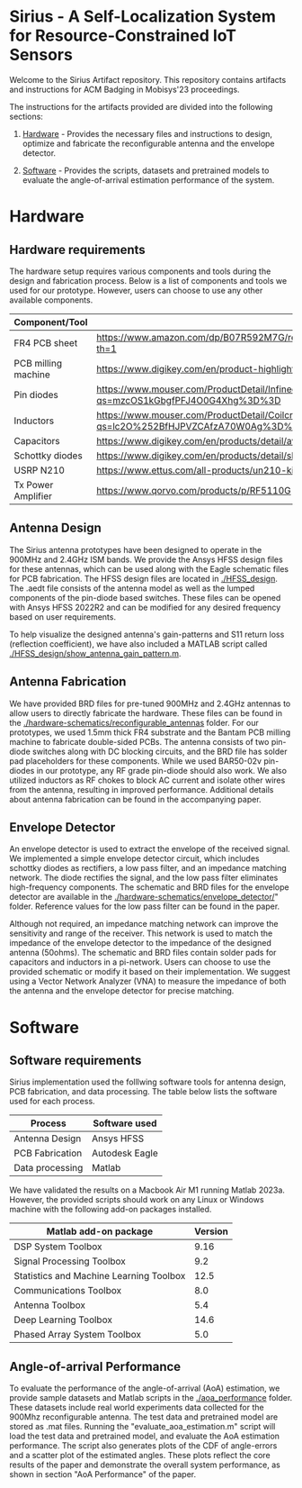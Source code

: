 Sirius - A Self-Localization System for Resource-Constrained IoT Sensors
====

Welcome to the Sirius Artifact repository. This repository contains artifacts and instructions for ACM Badging in Mobisys'23 proceedings.

The instructions for the artifacts provided are divided into the following sections:

1. [Hardware](#hardware) - Provides the necessary files and instructions to design, optimize and fabricate the reconfigurable antenna and the envelope detector.

2. [Software](#software) - Provides the scripts, datasets and pretrained models to evaluate the angle-of-arrival estimation performance of the system.

# Hardware

## Hardware requirements

The hardware setup requires various components and tools during the design and fabrication process. Below is a list of components and tools we used for our prototype. However, users can choose to use any other available components.

| Component/Tool  | Link |
| ------------- | ------------- |
| FR4 PCB sheet  | https://www.amazon.com/dp/B07R592M7G/ref=cm_sw_em_r_mt_dp_64GBDSG48XJH234KXX3A?th=1  |
| PCB milling machine  | https://www.digikey.com/en/product-highlight/b/bantam-tools/desktop-pcb-milling-machine  |
| Pin diodes  | https://www.mouser.com/ProductDetail/Infineon-Technologies/BAR-50-02V-H6327?qs=mzcOS1kGbgfPFJ4O0G4Xhg%3D%3D  |
| Inductors  | https://www.mouser.com/ProductDetail/Coilcraft/C403-2/?qs=lc2O%252BfHJPVZCAfzA70W0Ag%3D%3D  |
| Capacitors  | https://www.digikey.com/en/products/detail/avx-corporation/ACCU-P0805KITL2/724571  |
| Schottky diodes | https://www.digikey.com/en/products/detail/skyworks-solutions-inc/SMS7630-079LF/2052135 |
| USRP N210 | https://www.ettus.com/all-products/un210-kit/ |
| Tx Power Amplifier | https://www.qorvo.com/products/p/RF5110G |

## Antenna Design 

The Sirius antenna prototypes have been designed to operate in the 900MHz and 2.4GHz ISM bands. We provide the Ansys HFSS design files for these antennas, which can be used along with the Eagle schematic files for PCB fabrication. The HFSS design files are located in [./HFSS_design](./HFSS_design). The .aedt file consists of the antenna model as well as the lumped components of the pin-diode based switches. These files can be opened with Ansys HFSS 2022R2 and can be modified for any desired frequency based on user requirements.

To help visualize the designed antenna's gain-patterns and S11 return loss (reflection coefficient), we have also included a MATLAB script called [./HFSS_design/show_antenna_gain_pattern.m](./HFSS_design/show_antenna_gain_pattern.m).

## Antenna Fabrication

We have provided BRD files for pre-tuned 900MHz and 2.4GHz antennas to allow users to directly fabricate the hardware. These files can be found in the [./hardware-schematics/reconfigurable_antennas](./hardware-schematics/reconfigurable_antennas) folder. For our prototypes, we used 1.5mm thick FR4 substrate and the Bantam PCB milling machine to fabricate double-sided PCBs. The antenna consists of two pin-diode switches along with DC blocking circuits, and the BRD file has solder pad placeholders for these components. While we used BAR50-02v pin-diodes in our prototype, any RF grade pin-diode should also work. We also utilized inductors as RF chokes to block AC current and isolate other wires from the antenna, resulting in improved performance. Additional details about antenna fabrication can be found in the accompanying paper.

## Envelope Detector

An envelope detector is used to extract the envelope of the received signal. We implemented a simple envelope detector circuit, which includes schottky diodes as rectifiers, a low pass filter, and an impedance matching network. The diode rectifies the signal, and the low pass filter eliminates high-frequency components. The schematic and BRD files for the envelope detector are available in the [./hardware-schematics/envelope_detector/](./hardware-schematics/envelope_detector/)" folder. Reference values for the low pass filter can be found in the paper.

Although not required, an impedance matching network can improve the sensitivity and range of the receiver. This network is used to match the impedance of the envelope detector to the impedance of the designed antenna (50ohms). The schematic and BRD files contain solder pads for capacitors and inductors in a pi-network. Users can choose to use the provided schematic or modify it based on their implementation. We suggest using a Vector Network Analyzer (VNA) to measure the impedance of both the antenna and the envelope detector for precise matching.

# Software

## Software requirements

Sirius implementation used the folllwing software tools for antenna design, PCB fabrication, and data processing. The table below lists the software used for each process.

| Process | Software used |
| ------------- | ------------- |
| Antenna Design  | Ansys HFSS  |
| PCB Fabrication  | Autodesk Eagle  |
| Data processing  | Matlab  |

We have validated the results on a Macbook Air M1 running Matlab 2023a. However, the provided scripts should work on any Linux or Windows machine with the following add-on packages installed.

| Matlab add-on package  | Version |
| ------------- | ------------- |
|DSP System Toolbox | 9.16 |
|Signal Processing Toolbox | 9.2 |
|Statistics and Machine Learning Toolbox | 12.5 |
|Communications Toolbox | 8.0 |
|Antenna Toolbox | 5.4 |
|Deep Learning Toolbox | 14.6 |
|Phased Array System Toolbox | 5.0 |

## Angle-of-arrival Performance

To evaluate the performance of the angle-of-arrival (AoA) estimation, we provide sample datasets and Matlab scripts in the [./aoa_performance](./aoa_performance) folder. These datasets include real world experiments data collected for the 900Mhz reconfigurable antenna. The test data and pretrained model are stored as .mat files. Running the "evaluate_aoa_estimation.m" script will load the test data and pretrained model, and evaluate the AoA estimation performance. The script also generates plots of the CDF of angle-errors and a scatter plot of the estimated angles. These plots reflect the core results of the paper and demonstrate the overall system performance, as shown in section "AoA Performance" of the paper.